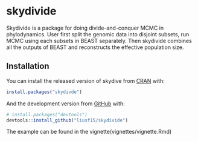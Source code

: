 
<!-- README.md is generated from README.Rmd. Please edit that file -->

# skydivide

<!-- badges: start -->
<!-- badges: end -->

Skydivide is a package for doing divide-and-conquer MCMC in
phylodynamics. User first split the genomic data into disjoint subsets,
run MCMC using each subsets in BEAST separately. Then skydivide combines
all the outputs of BEAST and reconstructs the effective population size.

## Installation

You can install the released version of skydive from
[CRAN](https://CRAN.R-project.org) with:

``` r
install.packages("skydivde")
```

And the development version from [GitHub](https://github.com/) with:

``` r
# install.packages("devtools")
devtools::install_github("liusf15/skydivide")
```

The example can be found in the vignette(vignettes/vignette.Rmd)

<!-- ## Example -->
<!-- This is a basic example which shows you how to solve a common problem: -->
<!-- ```{r example} -->
<!-- library(skydivide) -->
<!-- ## basic example code -->
<!-- ``` -->
<!-- What is special about using `README.Rmd` instead of just `README.md`? You can include R chunks like so: -->
<!-- ```{r cars} -->
<!-- summary(cars) -->
<!-- ``` -->
<!-- You'll still need to render `README.Rmd` regularly, to keep `README.md` up-to-date. `devtools::build_readme()` is handy for this. You could also use GitHub Actions to re-render `README.Rmd` every time you push. An example workflow can be found here: <https://github.com/r-lib/actions/tree/master/examples>. -->
<!-- You can also embed plots, for example: -->
<!-- ```{r pressure, echo = FALSE} -->
<!-- plot(pressure) -->
<!-- ``` -->
<!-- In that case, don't forget to commit and push the resulting figure files, so they display on GitHub and CRAN. -->
